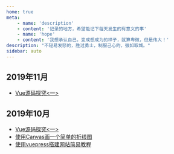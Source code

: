 ```yaml
---
home: true
meta:
    - name: 'description'
    - content: '记录的地方，希望能记下每天发生的有意义的事'
    - name: 'hope'
    - content: '我想承认自己，变成想成为的样子，就算卑微，但是伟大！'
description: "不轻易发怒的，胜过勇士，制服己心的，强如取城。"
sidebar: auto
---
```


## 2019年11月

- [Vue源码探究<一>](/2019/10/23/)


## 2019年10月

- [Vue源码探究<一>](/2019/10/23/)
- [使用Canvas画一个简单的折线图](/2019/10/18/)
- [使用vuepress搭建网站简易教程](/2019/10/17/)
